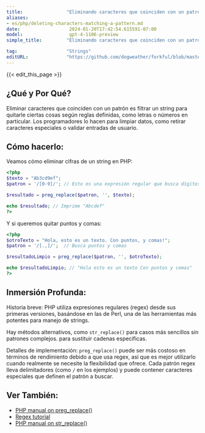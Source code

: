 ```yaml
---
title:                "Eliminando caracteres que coinciden con un patrón"
aliases:
- es/php/deleting-characters-matching-a-pattern.md
date:                  2024-01-20T17:42:54.615591-07:00
model:                 gpt-4-1106-preview
simple_title:         "Eliminando caracteres que coinciden con un patrón"

tag:                  "Strings"
editURL:              "https://github.com/dogweather/forkful/blob/master/content/es/php/deleting-characters-matching-a-pattern.md"
---
```


{{< edit_this_page >}}

## ¿Qué y Por Qué?

Eliminar caracteres que coinciden con un patrón es filtrar un string para quitarle ciertas cosas según reglas definidas, como letras o números en particular. Los programadores lo hacen para limpiar datos, como retirar caracteres especiales o validar entradas de usuario.

## Cómo hacerlo:

Veamos cómo eliminar cifras de un string en PHP:

```PHP
<?php
$texto = "Ab3cd9ef";
$patron = '/[0-9]/'; // Esto es una expresión regular que busca dígitos

$resultado = preg_replace($patron, '', $texto);

echo $resultado; // Imprime "Abcdef"
?>
```

Y si queremos quitar puntos y comas:

```PHP
<?php
$otroTexto = "Hola, esto es un texto. Con puntos, y comas!";
$patron = '/[.,]/';  // Busca puntos y comas

$resultadoLimpio = preg_replace($patron, '', $otroTexto);

echo $resultadoLimpio; // "Hola esto es un texto Con puntos y comas"
?>
```

## Inmersión Profunda:

Historia breve: PHP utiliza expresiones regulares (regex) desde sus primeras versiones, basándose en las de Perl, una de las herramientas más potentes para manejo de strings. 

Hay métodos alternativos, como `str_replace()` para casos más sencillos sin patrones complejos. para sustituir cadenas específicas.

Detalles de implementación: `preg_replace()` puede ser más costoso en términos de rendimiento debido a que usa regex, así que es mejor utilizarlo cuando realmente se necesite la flexibilidad que ofrece. Cada patrón regex lleva delimitadores (como `/` en los ejemplos) y puede contener caracteres especiales que definen el patrón a buscar.

## Ver También:

- [PHP manual on preg_replace()](https://www.php.net/manual/en/function.preg-replace.php)
- [Regex tutorial](https://www.regular-expressions.info/tutorial.html)
- [PHP manual on str_replace()](https://www.php.net/manual/en/function.str-replace.php)
